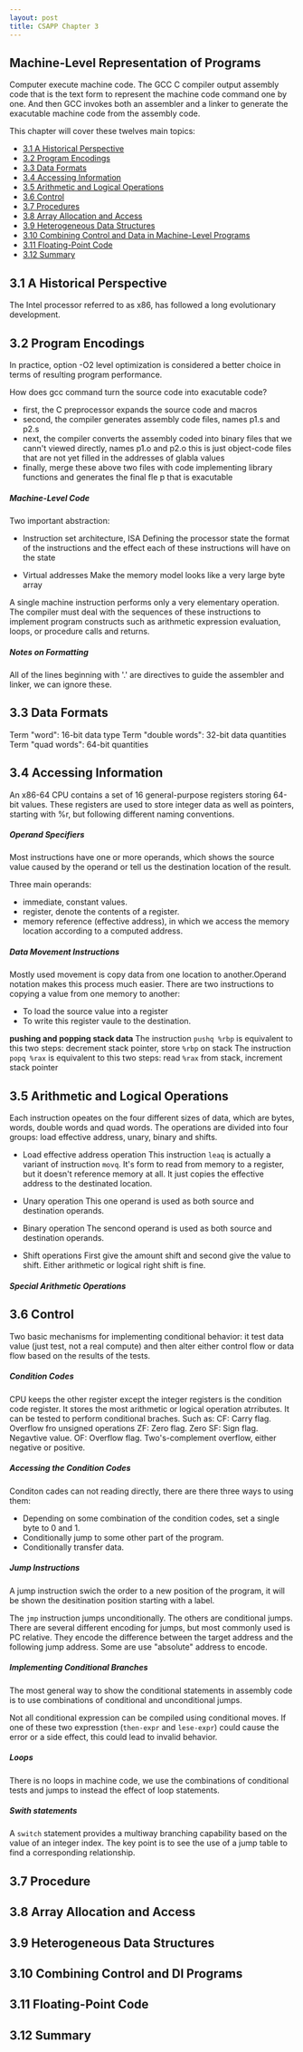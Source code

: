 ```yaml
---
layout: post
title: CSAPP Chapter 3
---
```

Machine-Level Representation of Programs
----------------------------------------

Computer execute machine code. The GCC C compiler output assembly code that
is the text form to represent the machine code command one by one. And then
GCC invokes both an assembler and a linker to generate the exacutable machine
code from the assembly code.

This chapter will cover these twelves main topics:

- [3.1 A Historical Perspective](#31-a-historical-perspective)
- [3.2 Program Encodings](#32-program-encodings)
- [3.3 Data Formats](#33-data-formats)
- [3.4 Accessing Information](#34-accessing-information)
- [3.5 Arithmetic and Logical Operations](#35-arithmetic-and-logical-operations)
- [3.6 Control](#36-control)
- [3.7 Procedures](#37-procedures)
- [3.8 Array Allocation and Access](#38-array-allocation-and-access)
- [3.9 Heterogeneous Data Structures](#39-heterogeneous-data-structures)
- [3.10 Combining Control and Data in Machine-Level Programs](#310-combining-control-and-data-in-machine-Level-programs)
- [3.11 Floating-Point Code](#311-floating-point)
- [3.12 Summary](#312-summary)

3.1 A Historical Perspective
----------------------------

The Intel processor referred to as x86, has followed a long evolutionary development.

3.2 Program Encodings
---------------------

In practice, option -O2 level optimization is considered a better choice in terms of 
resulting program performance.

How does gcc command turn the source code into exacutable code?
* first, the C preprocessor expands the source code and macros
* second, the compiler generates assembly code files, names p1.s and p2.s
* next, the compiler converts the assembly coded into binary files that we cann't viewed directly,
        names p1.o and p2.o this is just object-code files that are not yet filled in the 
        addresses of glabla values
* finally, merge these above two files with code implementing library functions and generates the
           final fle p that is exacutable

##### Machine-Level Code

Two important abstraction:
* Instruction set architecture, ISA
  Defining the processor state
           the format of the instructions 
       and the effect each of these instructions will have on the state

* Virtual addresses
  Make the memory model looks like a very large byte array

A single machine instruction performs only a very elementary operation. The compiler must deal with
the sequences of these instructions to implement program constructs such as arithmetic expression 
evaluation, loops, or procedure calls and returns.

##### Notes on Formatting

All of the lines beginning with '.' are directives to guide the assembler and linker, we can 
ignore these.

3.3 Data Formats
----------------

Term "word": 16-bit data type 
Term "double words": 32-bit data quantities
Term "quad words": 64-bit quantities

3.4 Accessing Information
-------------------------

An x86-64 CPU contains a set of 16 general-purpose registers storing 64-bit values. These registers are
used to store integer data as well as pointers, starting with %r, but following different naming conventions.

##### Operand Specifiers

Most instructions have one or more operands, which shows the source value caused by the operand or tell us
the destination location of the result.

Three main operands:
* immediate, constant values.
* register, denote the contents of a register.
* memory reference (effective address), in which we access the memory location according to a computed address.

##### Data Movement Instructions

Mostly used movement is copy data from one location to another.Operand notation makes this process much easier.
There are two instructions to copying a value from one memory to another:
* To load the source value into a register
* To write this register vaule to the destination.

**pushing and popping stack data**
The instruction `pushq %rbp` is equivalent to this two steps: decrement stack pointer, store `%rbp` on stack
The instruction `popq %rax` is equivalent to this two steps: read `%rax` from stack, increment stack pointer

3.5 Arithmetic and Logical Operations
--------------------------------------

Each instruction opeates on the four different sizes of data, which are bytes, words, double words and quad words.
The operations are divided into four groups: load effective address, unary, binary and shifts.

* Load effective address operation
  This instruction `leaq` is actually a variant of instruction `movq`. It's form to read from memory to a register,
but it doesn't reference memory at all. It just copies the effective address to the destinated location.
 
* Unary operation
  This one operand is used as both source and destination operands.  

* Binary operation
  The sencond operand is used as both source and destination operands.

* Shift operations
  First give the amount shift and second give the value to shift. Either arithmetic or logical right shift is fine. 

##### Special Arithmetic Operations

3.6 Control
----------

Two basic mechanisms for implementing conditional behavior: it test data value (just test, not a real compute) and 
then alter either control flow or data flow based on the results of the tests.

##### Condition Codes

CPU keeps the other register except the integer registers is the condition code register. It stores the most 
arithmetic or logical operation atrributes. It can be tested to perform conditional braches. Such as:
CF: Carry flag. Overflow fro unsigned operations
ZF: Zero flag. Zero
SF: Sign flag. Negavtive value.
OF: Overflow flag. Two's-complement overflow, either negative or positive.

##### Accessing the Condition Codes

Conditon cades can not reading directly, there are there three ways to using them:
* Depending on some combination of the condition codes, set a single byte to 0 and 1.
* Conditionally jump to some other part of the program.
* Conditionally transfer data.

##### Jump Instructions

A jump instruction swich the order to a new position of the program, it will be shown 
the desitination position starting with a label.

The `jmp` instruction jumps unconditionally. The others are conditional jumps.
There are several different encoding for jumps, but most commonly used is PC relative. They encode the difference
 between the target address and the following jump address. Some are use "absolute" address to encode. 

##### Implementing Conditional Branches

The most general way to show the conditional statements in assembly code is to use
combinations of conditional and unconditional jumps.

Not all conditional expression can be compiled using conditional moves. If one of these two expresstion (`then-expr` 
and `lese-expr`) could cause the error or a side effect, this could lead to invalid behavior.

##### Loops

There is no loops in machine code, we use the combinations of conditional tests and
jumps to instead the effect of loop statements.

##### Swith statements

A `switch` statement provides a multiway branching capability based on the value of an integer index. The key point is to 
see the use of a jump table to find a corresponding relationship.

3.7 Procedure
------------



3.8 Array Allocation and Access
-------------------------------



3.9 Heterogeneous Data Structures
---------------------------------



3.10 Combining Control and Dl Programs
---------------------------------------



3.11 Floating-Point Code
------------------------



3.12 Summary
------------
